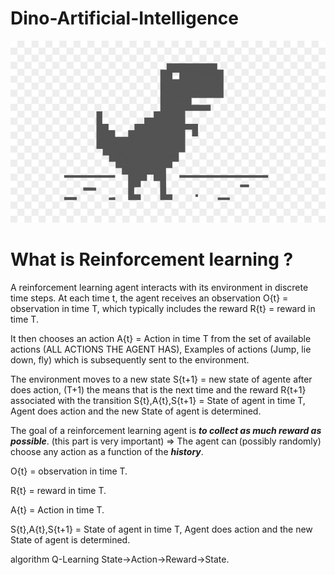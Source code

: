 # Dino-Artificial-Intelligence
  ![alt text](https://github.com/lucasstonehc/Dino-Artificial-Intelligence/blob/master/Dino.png)


# What is Reinforcement learning ?

  A reinforcement learning agent interacts with its environment in discrete time steps. At each time t, the agent receives an observation O{t} = observation in time T, which typically includes the reward R{t} = reward in time T.
  
  It then chooses an action  A{t} =  Action in time T from the set of available actions (ALL ACTIONS THE AGENT HAS), Examples of actions (Jump, lie down, fly) which is subsequently sent to the environment. 
  
  The environment moves to a new state S{t+1} =  new state of agente after does action, (T+1) the means that is the next time and the reward  R{t+1} associated with the transition S{t},A{t},S{t+1} = State of agent in time T, Agent does action and the new State of agent is determined.
  
  The goal of a reinforcement learning agent is ***to collect as much reward as possible***. (this part is very important) => The agent can (possibly randomly) choose any action as a function of the ***history***.
  
  O{t} = observation in time T.

  R{t} = reward in time T.

  A{t} =  Action in time T.

  S{t},A{t},S{t+1} = State of agent in time T, Agent does action and the new State of agent is determined.

  algorithm Q-Learning State->Action->Reward->State.
